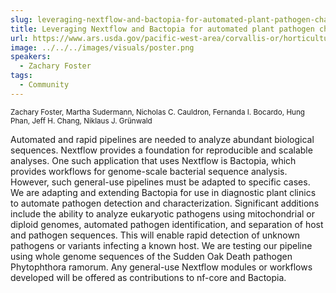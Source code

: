 ```yaml
---
slug: leveraging-nextflow-and-bactopia-for-automated-plant-pathogen-characterization
title: Leveraging Nextflow and Bactopia for automated plant pathogen characterization
url: https://www.ars.usda.gov/pacific-west-area/corvallis-or/horticultural-crops-research-unit/hcru/
image: ../../../images/visuals/poster.png
speakers:
  - Zachary Foster
tags:
  - Community
---
```

<div className="mb-8">
  <small className="typo-small">
    Zachary	Foster, Martha Sudermann, Nicholas C. Cauldron, Fernanda I. Bocardo, Hung Phan, Jeff H. Chang, Niklaus J. Grünwald
  </small>
</div>

Automated and rapid pipelines are needed to analyze abundant biological sequences. Nextflow provides a foundation for reproducible and scalable analyses. One such application that uses Nextflow is Bactopia, which provides workflows for genome-scale bacterial sequence analysis. However, such general-use pipelines must be adapted to specific cases. We are adapting and extending Bactopia for use in diagnostic plant clinics to automate pathogen detection and characterization. Significant additions include the ability to analyze eukaryotic pathogens using mitochondrial or diploid genomes, automated pathogen identification, and separation of host and pathogen sequences. This will enable rapid detection of unknown pathogens or variants infecting a known host. We are testing our pipeline using whole genome sequences of the Sudden Oak Death pathogen Phytophthora ramorum. Any general-use Nextflow modules or workflows developed will be offered as contributions to nf-core and Bactopia.
